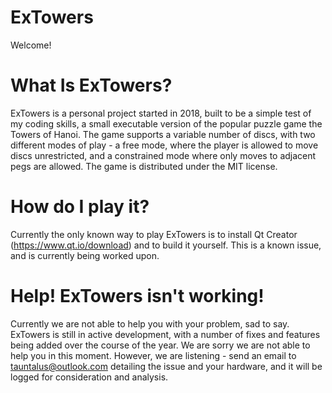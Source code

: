 # ExTowers
Welcome! 

# What Is ExTowers?
ExTowers is a personal project started in 2018, built to be a simple test of my coding skills, a small executable version of the popular puzzle game the Towers of Hanoi. The game supports a variable number of discs, with two different modes of play - a free mode, where the player is allowed to move discs unrestricted, and a constrained mode where only moves to adjacent pegs are allowed. The game is distributed under the MIT license.

# How do I play it?
Currently the only known way to play ExTowers is to install Qt Creator (https://www.qt.io/download) and to build it yourself. This is a known issue, and is currently being worked upon.

# Help! ExTowers isn't working!
Currently we are not able to help you with your problem, sad to say. ExTowers is still in active development, with a number of fixes and features being added over the course of the year. We are sorry we are not able to help you in this moment. However, we are listening - send an email to tauntalus@outlook.com detailing the issue and your hardware, and it will be logged for consideration and analysis.
